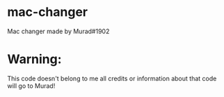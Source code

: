 # mac-changer
Mac changer made by Murad#1902
# Warning:
This code doesn't belong to me all credits or information
about that code will go to Murad!
